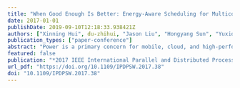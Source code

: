 ```yaml
---
title: "When Good Enough Is Better: Energy-Aware Scheduling for Multicore Servers"
date: 2017-01-01
publishDate: 2019-09-10T12:18:33.938421Z
authors: ["Xinning Hui", du-zhihui, "Jason Liu", "Hongyang Sun", "Yuxiong He", admin]
publication_types: ["paper-conference"]
abstract: "Power is a primary concern for mobile, cloud, and high-performance computing applications. Approximate computing refers to running applications to obtain results with tolerable errors under resource constraints, and it can be applied to balance energy consumption with service quality. In this paper, we propose a \"Good Enough (GE)\" scheduling algorithm that uses approximate computing to provide satisfactory QoS (Quality of Service) for interactive applications with significant energy savings. Given a user-specified quality level, the GE algorithm works in the AES (Aggressive Energy Saving) mode for the majority of the time, neglecting the low-quality portions of the workload. When the perceived quality falls below the required level, the algorithm switches to the BQ (Best Quality) mode with a compensation policy. To avoid core speed thrashing between the two modes, GE employs a hybrid power distribution scheme that uses the Equal-Sharing (ES) policy to distribute power among the cores when the workload is light (to save energy) and the Water-Filling (WF) policy when the workload is high (to improve quality). We conduct simulations to compare the performance of GE with existing scheduling algorithms. Results show that the proposed algorithm can provide large energy savings with satisfactory user experience."
featured: false
publication: "*2017 IEEE International Parallel and Distributed Processing Symposium Workshops, IPDPS Workshops 2017, Orlando / Buena Vista, FL, USA, May 29 - June 2, 2017*"
url_pdf: "https://doi.org/10.1109/IPDPSW.2017.38"
doi: "10.1109/IPDPSW.2017.38"
---
```


